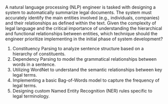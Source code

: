 A natural language processing (NLP) engineer is tasked with designing a system to automatically summarize legal documents. The system must accurately identify the main entities involved (e.g., individuals, companies) and their relationships as defined within the text. Given the complexity of legal language and the critical importance of understanding the hierarchical and functional relationships between entities, which technique should the engineer prioritize implementing in the initial phase of system development?

1. Constituency Parsing to analyze sentence structure based on a hierarchy of constituents.
2. Dependency Parsing to model the grammatical relationships between words in a sentence.
3. Utilizing WordNet to understand the semantic relationships between key legal terms.
4. Implementing a basic Bag-of-Words model to capture the frequency of legal terms.
5. Designing custom Named Entity Recognition (NER) rules specific to legal terminology.